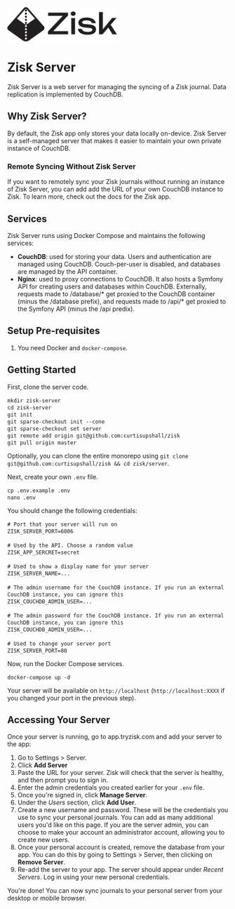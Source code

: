 <picture>
  <source media="(prefers-color-scheme: dark)" srcset="../web/public/images/logo/logo-w.svg">
  <img width="250px" alt="Zisk logo" src="../web/public/images/logo/logo-b.svg">
</picture>

# Zisk Server
Zisk Server is a web server for managing the syncing of a Zisk journal. Data replication is implemented by CouchDB.

## Why Zisk Server?
By default, the Zisk app only stores your data locally on-device. Zisk Server is a self-managed server that makes it easier to maintain your own private instance of CouchDB.

### Remote Syncing Without Zisk Server
If you want to remotely sync your Zisk journals without running an instance of Zisk Server, you can add add the URL of your own CouchDB instance to Zisk. To learn more, check out the docs for the Zisk app.

## Services
Zisk Server runs using Docker Compose and maintains the following services:

 - **CouchDB**: used for storing your data. Users and authentication are managed using CouchDB. Couch-per-user is disabled, and databases are managed by the API container.
 - **Nginx**: used to proxy connections to CouchDB. It also hosts a Symfony API for creating users and databases within CouchDB. Externally, requests made to /database/* get proxied to the CouchDB container (minus the /database prefix), and requests made to /api/* get proxied to the Symfony API (minus the /api predix).

## Setup Pre-requisites
1. You need Docker and `docker-compose`.

## Getting Started
First, clone the server code.
```
mkdir zisk-server
cd zisk-server
git init
git sparse-checkout init --cone
git sparse-checkout set server
git remote add origin git@github.com:curtisupshall/zisk
git pull origin master
```
Optionally, you can clone the entire monorepo using `git clone git@github.com:curtisupshall/zisk && cd zisk/server`.

Next, create your own `.env` file.
```
cp .env.example .env
nano .env
```

You should change the following credentials:
```
# Port that your server will run on
ZISK_SERVER_PORT=6006

# Used by the API. Choose a random value
ZISK_APP_SERCRET=secret

# Used to show a display name for your server
ZISK_SERVER_NAME=...

# The admin username for the CouchDB instance. If you run an external CouchDB instance, you can ignore this
ZISK_COUCHDB_ADMIN_USER=...

# The admin password for the CouchDB instance. If you run an external CouchDB instance, you can ignore this
ZISK_COUCHDB_ADMIN_USER=...

# Used to change your server port
ZISK_SERVER_PORT=80
```

Now, run the Docker Compose services.

```
docker-compose up -d
```

Your server will be available on `http://localhost` (`http://localhost:XXXX` if you changed your port in the previous step).

## Accessing Your Server
Once your server is running, go to app.tryzisk.com and add your server to the app:
1. Go to Settings > Server.
2. Click **Add Server**
3. Paste the URL for your server. Zisk will check that the server is healthy, and then prompt you to sign in.
4. Enter the admin credentials you created earlier for your `.env` file.
5. Once you're signed in, click **Manage Server**.
6. Under the *Users* section, click **Add User**.
7. Create a new username and password. These will be the credentials you use to sync your personal journals. You can add as many additional users you'd like on this page. If you are the server admin, you can choose to make your account an administrator account, allowing you to create new users.
8. Once your personal account is created, remove the database from your app. You can do this by going to Settings > Server, then clicking on **Remove Server**.
9. Re-add the server to your app. The server should appear under *Recent Servers*. Log in using your new personal credentials.

You're done! You can now sync journals to your personal server from your desktop or mobile browser.

